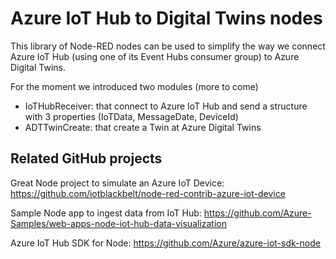 # Azure IoT Hub to Digital Twins nodes

This library of Node-RED nodes can be used to simplify the way we connect Azure IoT Hub (using one of its Event Hubs consumer group) to Azure Digital Twins.

For the moment we introduced two modules (more to come)
- IoTHubReceiver: that connect to Azure IoT Hub and send a structure with 3 properties (IoTData, MessageDate, DeviceId)
- ADTTwinCreate: that create a Twin at Azure Digital Twins

## Related GitHub projects
Great Node project to simulate an Azure IoT Device: https://github.com/iotblackbelt/node-red-contrib-azure-iot-device<p>
Sample Node app to ingest data from IoT Hub: https://github.com/Azure-Samples/web-apps-node-iot-hub-data-visualization<p>
Azure IoT Hub SDK for Node: https://github.com/Azure/azure-iot-sdk-node<p>
